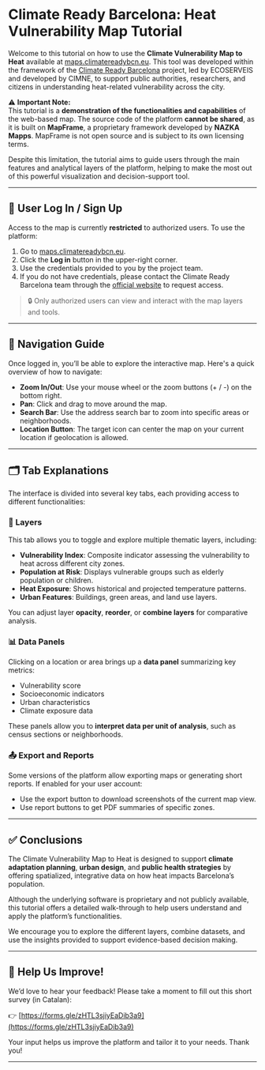 # Climate Ready Barcelona: Heat Vulnerability Map Tutorial

Welcome to this tutorial on how to use the **Climate Vulnerability Map to Heat** available at [maps.climatereadybcn.eu](https://maps.climatereadybcn.eu). This tool was developed within the framework of the [Climate Ready Barcelona](https://www.climatereadybcn.eu) project, led by ECOSERVEIS and developed by CIMNE, to support public authorities, researchers, and citizens in understanding heat-related vulnerability across the city.

⚠️ **Important Note:**  
This tutorial is a **demonstration of the functionalities and capabilities** of the web-based map. The source code of the platform **cannot be shared**, as it is built on **MapFrame**, a proprietary framework developed by **NAZKA Mapps**. MapFrame is not open source and is subject to its own licensing terms.

Despite this limitation, the tutorial aims to guide users through the main features and analytical layers of the platform, helping to make the most out of this powerful visualization and decision-support tool.

---

## 🔐 User Log In / Sign Up

Access to the map is currently **restricted** to authorized users. To use the platform:

1. Go to [maps.climatereadybcn.eu](https://maps.climatereadybcn.eu).
2. Click the **Log in** button in the upper-right corner.
3. Use the credentials provided to you by the project team.
4. If you do not have credentials, please contact the Climate Ready Barcelona team through the [official website](https://www.climatereadybcn.eu) to request access.

> 🔒 Only authorized users can view and interact with the map layers and tools.

---

## 🧭 Navigation Guide

Once logged in, you’ll be able to explore the interactive map. Here's a quick overview of how to navigate:

- **Zoom In/Out**: Use your mouse wheel or the zoom buttons (+ / -) on the bottom right.
- **Pan**: Click and drag to move around the map.
- **Search Bar**: Use the address search bar to zoom into specific areas or neighborhoods.
- **Location Button**: The target icon can center the map on your current location if geolocation is allowed.

---

## 🗂️ Tab Explanations

The interface is divided into several key tabs, each providing access to different functionalities:

### 📍 Layers

This tab allows you to toggle and explore multiple thematic layers, including:

- **Vulnerability Index**: Composite indicator assessing the vulnerability to heat across different city zones.
- **Population at Risk**: Displays vulnerable groups such as elderly population or children.
- **Heat Exposure**: Shows historical and projected temperature patterns.
- **Urban Features**: Buildings, green areas, and land use layers.

You can adjust layer **opacity**, **reorder**, or **combine layers** for comparative analysis.

### 📊 Data Panels

Clicking on a location or area brings up a **data panel** summarizing key metrics:

- Vulnerability score
- Socioeconomic indicators
- Urban characteristics
- Climate exposure data

These panels allow you to **interpret data per unit of analysis**, such as census sections or neighborhoods.

### 📤 Export and Reports

Some versions of the platform allow exporting maps or generating short reports. If enabled for your user account:

- Use the export button to download screenshots of the current map view.
- Use report buttons to get PDF summaries of specific zones.

---

## ✅ Conclusions

The Climate Vulnerability Map to Heat is designed to support **climate adaptation planning**, **urban design**, and **public health strategies** by offering spatialized, integrative data on how heat impacts Barcelona’s population.

Although the underlying software is proprietary and not publicly available, this tutorial offers a detailed walk-through to help users understand and apply the platform’s functionalities.

We encourage you to explore the different layers, combine datasets, and use the insights provided to support evidence-based decision making.

---

## 📣 Help Us Improve!

We’d love to hear your feedback! Please take a moment to fill out this short survey (in Catalan):

👉 [https://forms.gle/zHTL3sjiyEaDib3a9](https://forms.gle/zHTL3sjiyEaDib3a9)

Your input helps us improve the platform and tailor it to your needs. Thank you!

---

